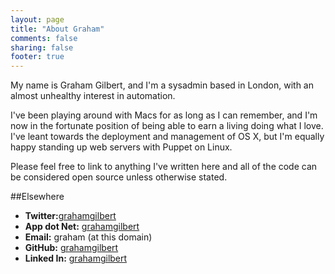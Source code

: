 ```yaml
---
layout: page
title: "About Graham"
comments: false
sharing: false
footer: true
---
```

My name is Graham Gilbert, and I'm a sysadmin based in London, with an almost unhealthy interest in automation.

I've been playing around with Macs for as long as I can remember, and I'm now in the fortunate position of being able to earn a living doing what I love. I've leant towards the deployment and management of OS X, but I'm equally happy standing up web servers with Puppet on Linux.

Please feel free to link to anything I've written here and all of the code can be considered open source unless otherwise stated.

##Elsewhere
 * __Twitter:__[grahamgilbert](http://twitter.com/grahamgilbert)
 * __App dot Net:__ [grahamgilbert](https://alpha.app.net/grahamgilbert)
 * __Email:__ graham (at this domain)
 * __GitHub:__ [grahamgilbert](https://github.com/grahamgilbert)
 * __Linked In:__ [grahamgilbert](http://uk.linkedin.com/in/grahamgilbert)

